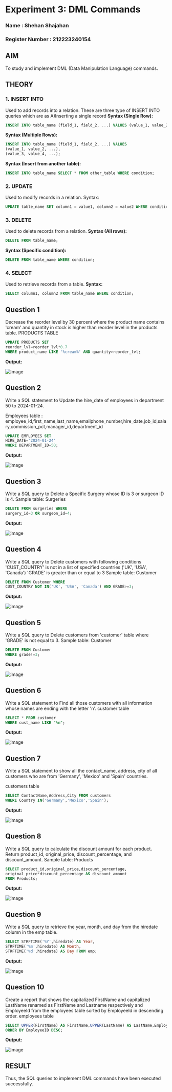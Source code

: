 # Experiment 3: DML Commands

### Name : Shehan Shajahan
### Register Number : 212223240154
## AIM
To study and implement DML (Data Manipulation Language) commands.

## THEORY

### 1. INSERT INTO
Used to add records into a relation.
These are three type of INSERT INTO queries which are as
A)Inserting a single record
**Syntax (Single Row):**
```sql
INSERT INTO table_name (field_1, field_2, ...) VALUES (value_1, value_2, ...);
```
**Syntax (Multiple Rows):**
```sql
INSERT INTO table_name (field_1, field_2, ...) VALUES
(value_1, value_2, ...),
(value_3, value_4, ...);
```
**Syntax (Insert from another table):**
```sql
INSERT INTO table_name SELECT * FROM other_table WHERE condition;
```
### 2. UPDATE
Used to modify records in a relation.
Syntax:
```sql
UPDATE table_name SET column1 = value1, column2 = value2 WHERE condition;
```
### 3. DELETE
Used to delete records from a relation.
**Syntax (All rows):**
```sql
DELETE FROM table_name;
```
**Syntax (Specific condition):**
```sql
DELETE FROM table_name WHERE condition;
```
### 4. SELECT
Used to retrieve records from a table.
**Syntax:**
```sql
SELECT column1, column2 FROM table_name WHERE condition;
```
**Question 1**
--
Decrease the reorder level by 30 percent where the product name contains 'cream' and quantity in stock is higher than reorder level in the products table.
PRODUCTS TABLE

```sql
UPDATE PRODUCTS SET
reorder_lvl=reorder_lvl*0.7
WHERE product_name LIKE '%cream%' AND quantity>reorder_lvl;
```

**Output:**

![image](https://github.com/user-attachments/assets/831656b2-aea7-4c2d-98c2-c203dd9a449e)


**Question 2**
---
Write a SQL statement to Update the hire_date of employees in department 50 to 2024-01-24.

Employees table :
employee_id,first_name,last_name,emailphone_number,hire_date,job_id,salary,commission_pct,manager_id,department_id

```sql
UPDATE EMPLOYEES SET
HIRE_DATE='2024-01-24'
WHERE DEPARTMENT_ID=50;
```

**Output:**

![image](https://github.com/user-attachments/assets/fb327c54-215c-4e33-92f3-ea78623da544)


**Question 3**
---
Write a SQL query to Delete a Specific Surgery whose ID is 3 or surgeon ID is 4.
Sample table: Surgeries

```sql
DELETE FROM surgeries WHERE
surgery_id=3 OR surgeon_id=4;
```

**Output:**

![image](https://github.com/user-attachments/assets/ca68d4a4-69eb-4f8b-ae5e-704473a52ff4)


**Question 4**
---
Write a SQL query to Delete customers with following conditions
'CUST_COUNTRY' is not in a list of specified countries ('UK', 'USA', 'Canada')
'GRADE' is greater than or equal to 3
Sample table: Customer

```sql
DELETE FROM Customer WHERE
CUST_COUNTRY NOT IN('UK', 'USA', 'Canada') AND GRADE>=3;
```

**Output:**

![image](https://github.com/user-attachments/assets/9e359c5c-91ad-4a02-b4eb-0f7574001aff)


**Question 5**
---
Write a SQL query to Delete customers from 'customer' table where 'GRADE' is not equal to 3.
Sample table: Customer

```sql
DELETE FROM Customer
WHERE grade!=3;
```

**Output:**

![image](https://github.com/user-attachments/assets/345855d7-f442-42df-8891-4c691b127ea3)


**Question 6**
---
Write a SQL statement to Find all those customers with all information whose names are ending with the letter 'n'.
customer table

```sql
SELECT * FROM customer
WHERE cust_name LIKE "%n";
```

**Output:**

![image](https://github.com/user-attachments/assets/31e74c5d-fa2c-495d-8a9c-9e9bde737d39)


**Question 7**
---
Write a SQL statement to show all the contact_name, address, city of all customers who are from 'Germany', 'Mexico' and 'Spain' countries.

customers table

```sql
SELECT ContactName,Address,City FROM customers
WHERE Country IN('Germany','Mexico','Spain');
```

**Output:**

![image](https://github.com/user-attachments/assets/f4a327eb-e745-40ef-9121-8abdad0255ec)


**Question 8**
---
Write a SQL query to calculate the discount amount for each product. Return product_id, original_price, discount_percentage, and discount_amount.
Sample table: Products

```sql
SELECT product_id,original_price,discount_percentage,
original_price*discount_percentage AS discount_amount
FROM Products;
```

**Output:**

![image](https://github.com/user-attachments/assets/ffe9394e-889e-428b-9297-bf881b0b55f4)


**Question 9**
---
Write a SQL query to retrieve the year, month, and day from the hiredate column in the emp table.

```sql
SELECT STRFTIME('%Y',hiredate) AS Year,
STRFTIME('%m',hiredate) AS Month,
STRFTIME('%d',hiredate) AS Day FROM emp;
```

**Output:**

![image](https://github.com/user-attachments/assets/acffde14-7eb4-4527-9c56-50c7c7d3647f)


**Question 10**
---
Create a report that shows the capitalized FirstName and capitalized LastName renamed as FirstName and Lastname respectively and EmployeeId from the employees table sorted by EmployeeId in descending order.
employees table

```sql
SELECT UPPER(FirstName) AS FirstName,UPPER(LastName) AS LastName,EmployeeID FROM employees
ORDER BY EmployeeID DESC;
```

**Output:**

![image](https://github.com/user-attachments/assets/0aa9423f-762a-49b0-ace8-caa5d8550296)


## RESULT
Thus, the SQL queries to implement DML commands have been executed successfully.
